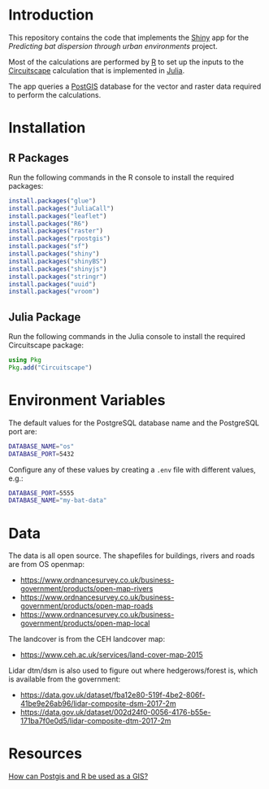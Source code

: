 # Introduction

This repository contains the code that implements the [Shiny](https://shiny.rstudio.com) app for the *Predicting bat dispersion through urban environments* project.

Most of the calculations are performed by [R](https://www.r-project.org) to set up the inputs to the [Circuitscape](https://docs.circuitscape.org/Circuitscape.jl/latest/) calculation that is implemented in [Julia](https://julialang.org).

The app queries a [PostGIS](https://postgis.net) database for the vector and raster data required to perform the calculations.

# Installation

## R Packages

Run the following commands in the R console to install the required packages:

```R
install.packages("glue")
install.packages("JuliaCall")
install.packages("leaflet")
install.packages("R6")
install.packages("raster")
install.packages("rpostgis")
install.packages("sf")
install.packages("shiny")
install.packages("shinyBS")
install.packages("shinyjs")
install.packages("stringr")
install.packages("uuid")
install.packages("vroom")
```

## Julia Package

Run the following commands in the Julia console to install the required Circuitscape package:

```julia
using Pkg
Pkg.add("Circuitscape")
```

# Environment Variables

The default values for the PostgreSQL database name and the PostgreSQL port are:

```bash
DATABASE_NAME="os"
DATABASE_PORT=5432
```

Configure any of these values by creating a `.env` file with different values, e.g.:

```bash
DATABASE_PORT=5555
DATABASE_NAME="my-bat-data"
```

# Data

The data is all open source. The shapefiles for buildings, rivers and roads are from OS openmap:

* https://www.ordnancesurvey.co.uk/business-government/products/open-map-rivers
* https://www.ordnancesurvey.co.uk/business-government/products/open-map-roads
* https://www.ordnancesurvey.co.uk/business-government/products/open-map-local
 
The landcover is from the CEH landcover map:

* https://www.ceh.ac.uk/services/land-cover-map-2015
 
Lidar dtm/dsm is also used to figure out where hedgerows/forest is, which is available from the government: 

* https://data.gov.uk/dataset/fba12e80-519f-4be2-806f-41be9e26ab96/lidar-composite-dsm-2017-2m
* https://data.gov.uk/dataset/002d24f0-0056-4176-b55e-171ba7f0e0d5/lidar-composite-dtm-2017-2m


# Resources

[How can Postgis and R be used as a GIS?](https://rstudio-pubs-static.s3.amazonaws.com/304489_1a4dff62928e4ffeb4267e15cff254ca.html)

